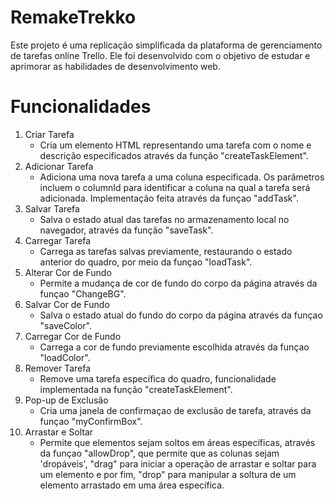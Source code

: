 # RemakeTrekko

Este projeto é uma replicação simplificada da plataforma de gerenciamento de tarefas online Trello. Ele foi desenvolvido com o objetivo de estudar e aprimorar as habilidades de desenvolvimento web.

<h1>Funcionalidades</h1>
<ol>
  <li>Criar Tarefa
    <ul>
      <li>Cria um elemento HTML representando uma tarefa com o nome e descrição especificados através da função "createTaskElement".</li>
    </ul>
  </li>
   <li>Adicionar Tarefa
    <ul>
      <li>Adiciona uma nova tarefa a uma coluna especificada. Os parâmetros incluem o columnId para identificar a coluna na qual a tarefa será adicionada. Implementação feita através     da funçao "addTask".</li>
    </ul>
  </li>
  <li>Salvar Tarefa
    <ul>
      <li>Salva o estado atual das tarefas no armazenamento local no navegador, através da função "saveTask".</li>
    </ul>
  </li>
   <li>Carregar Tarefa
    <ul>
      <li>Carrega as tarefas salvas previamente, restaurando o estado anterior do quadro, por meio da funçao "loadTask".</li>
    </ul>
  </li>
   <li>Alterar Cor de Fundo
    <ul>
      <li>Permite a mudança de cor de fundo do corpo da página através da funçao "ChangeBG".</li>
    </ul>
  </li>
  <li>Salvar Cor de Fundo
    <ul>
      <li>Salva o estado atual do fundo do corpo da página através da funçao "saveColor".</li>
    </ul>
  </li>
   <li>Carregar Cor de Fundo
    <ul>
      <li>Carrega a cor de fundo previamente escolhida através da funçao "loadColor".</li>
    </ul>
  </li>
  <li>Remover Tarefa
    <ul>
      <li>Remove uma tarefa específica do quadro, funcionalidade implementada na função "createTaskElement".</li>
    </ul>
  </li>
  <li>Pop-up de Exclusão
    <ul>
      <li>Cria uma janela de confirmaçao de exclusão de tarefa, através da funçao "myConfirmBox".</li>
    </ul>
  </li>
  <li>Arrastar e Soltar
    <ul>
      <li>Permite que elementos sejam soltos em áreas específicas, através da funçao "allowDrop", que permite que as colunas sejam 'dropáveis', "drag" para iniciar a operação de arrastar e soltar para um elemento e por fim, "drop" para manipular a soltura de um elemento arrastado em uma área específica.</li>
    </ul>
  </li>
  
</ol>
